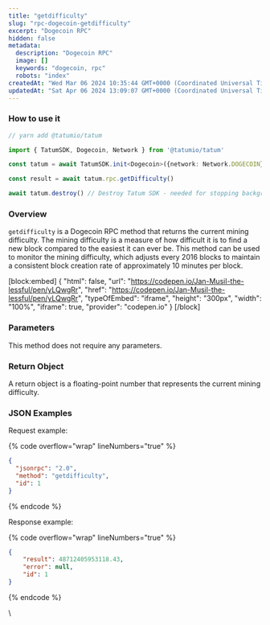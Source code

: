 ```yaml
---
title: "getdifficulty"
slug: "rpc-dogecoin-getdifficulty"
excerpt: "Dogecoin RPC"
hidden: false
metadata: 
  description: "Dogecoin RPC"
  image: []
  keywords: "dogecoin, rpc"
  robots: "index"
createdAt: "Wed Mar 06 2024 10:35:44 GMT+0000 (Coordinated Universal Time)"
updatedAt: "Sat Apr 06 2024 13:09:07 GMT+0000 (Coordinated Universal Time)"
---
```




### How to use it



```typescript
// yarn add @tatumio/tatum

import { TatumSDK, Dogecoin, Network } from '@tatumio/tatum'

const tatum = await TatumSDK.init<Dogecoin>({network: Network.DOGECOIN})

const result = await tatum.rpc.getDifficulty()

await tatum.destroy() // Destroy Tatum SDK - needed for stopping background jobs
```



### Overview

`getdifficulty` is a Dogecoin RPC method that returns the current mining difficulty. The mining difficulty is a measure of how difficult it is to find a new block compared to the easiest it can ever be. This method can be used to monitor the mining difficulty, which adjusts every 2016 blocks to maintain a consistent block creation rate of approximately 10 minutes per block.

[block:embed]
{
  "html": false,
  "url": "https://codepen.io/Jan-Musil-the-lessful/pen/yLQwgRr",
  "href": "https://codepen.io/Jan-Musil-the-lessful/pen/yLQwgRr",
  "typeOfEmbed": "iframe",
  "height": "300px",
  "width": "100%",
  "iframe": true,
  "provider": "codepen.io"
}
[/block]

### Parameters

This method does not require any parameters.

### Return Object

A return object is a floating-point number that represents the current mining difficulty.

### JSON Examples

Request example:

{% code overflow="wrap" lineNumbers="true" %}

```json
{
  "jsonrpc": "2.0",
  "method": "getdifficulty",
  "id": 1
}
```

{% endcode %}

Response example:

{% code overflow="wrap" lineNumbers="true" %}

```json
{
    "result": 48712405953118.43,
    "error": null,
    "id": 1
}
```

{% endcode %}

\\
